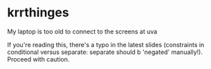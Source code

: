 # krrthinges

My laptop is too old to connect to the screens at uva

If you're reading this, there's a typo in the latest slides (constraints in conditional versus separate: separate should b 'negated' manually!). Proceed with caution.
